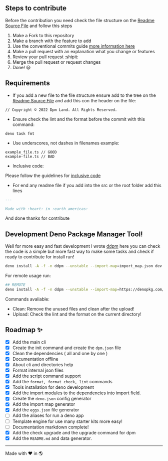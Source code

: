 ## Steps to contribute

Before the contribution you need check the file structure on the
[Readme Source File](./src/README.md) and follow this steps

1. Make a Fork to this repository
2. Make a branch with the feature to add
3. Use the conventional commits guide
   [more information here](https://www.conventionalcommits.org/en/v1.0.0/)
4. Make a pull request with an explanation what you change or features
5. Review your pull request :shipit:
6. Merge the pull request or request changes
7. Done! :smiley:

## Requirements

- If you add a new file to the file structure ensure add to the tree on the
  [Readme Source File](./src/README.md) and add this con the header on the file:

```
// Copyright © 2022 Dpm Land. All Rights Reserved.
```

- Ensure check the lint and the format before the commit with this command:

```
deno task fmt
```

- Use underscores, not dashes in filenames example:

```
example_file.ts // GOOD
example-file.ts // BAD
```

- Inclusive code:

Please follow the guidelines for
[inclusive code](https://chromium.googlesource.com/chromium/src/+/master/styleguide/inclusive_code.md)

- For end any readme file if you add into the src or the root folder add this
  lines

```markdown
---

Made with :heart: in :earth_americas:
```

And done thanks for contribute

## Development Deno Package Manager Tool!

Well for more easy and fast development I wrote [ddpm](./dev.ts) here you can
check the code is a simple but more fast way to make some tasks and check if
ready to contribute for install run!

```sh
deno install -A -f -n ddpm --unstable --import-map=import_map.json dev.ts ## LOCALLY
```

For remote usage run:

```sh
## REMOTE
deno install -A -f -n ddpm --unstable --import-map=https://denopkg.com/dpmland/dpm@dev/import_map.json https://denopkg.com/dpmland/dpm@dev/dev.ts
```

Commands avaliable:

- Clean: Remove the unused files and clean after the upload!
- Upload: Check the lint and the format on the current directory!

## Roadmap :sparkles:

- [x] Add the main cli
- [x] Create the init command and create the `dpm.json` file
- [x] Clean the dependencies ( all and one by one )
- [x] Documentation offline
- [x] About cli and directories help
- [x] Format internal json files
- [x] Add the script command support
- [x] Add the `format, format check, lint` commands
- [x] Tools installation for deno development
- [x] Add the import modules to the dependencies into import field.
- [x] Create the `deno.json` config generator
- [x] Add the import map generator
- [x] Add the `eggs.json` file generator
- [ ] Add the aliases for run a deno app
- [ ] Template engine for use many starter kits more easy!
- [ ] Documentation markdown complete!
- [x] Add the check upgrade and the upgrade command for dpm
- [x] Add the `README.md` and data generator.

---

Made with :heart: in :earth_americas:
